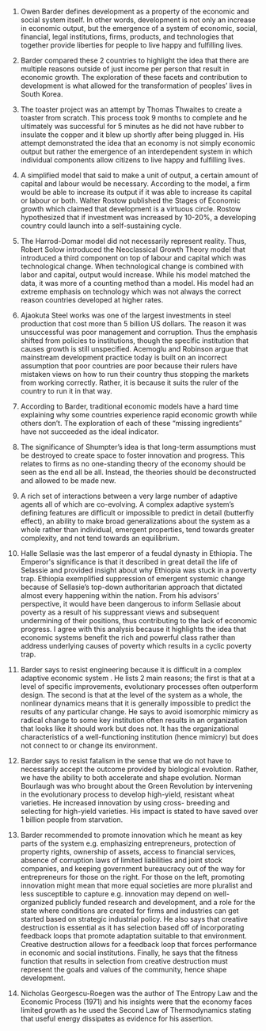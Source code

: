 1. Owen Barder defines development as a property of the economic and social system itself. In other words, development is not only an increase in economic output, but the emergence of a system of economic, social, financial, legal institutions, firms, products, and technologies that together provide liberties for people to live happy and fulfilling lives. 

2. Barder compared these 2 countries to highlight the idea that there are multiple reasons outside of just income per person that result in economic growth. The exploration of these facets and contribution to development is what allowed for the transformation of peoples’ lives in South Korea. 

3. The toaster project was an attempt by Thomas Thwaites to create a toaster from scratch. This process took 9 months to complete and he ultimately was successful for 5 minutes as he did not have rubber to insulate the copper and it blew up shortly after being plugged in. His attempt demonstrated the idea that an economy is not simply economic output but rather the emergence of an interdependent system in which individual components allow citizens to live happy and fulfilling lives. 

4. A simplified model that said to make a unit of output, a certain amount of capital and labour would be necessary. According to the model, a firm would be able to increase its output if it was able to increase its capital or labour or both. Walter Rostow published the Stages of Economic growth which claimed that development is a virtuous circle. Rostow hypothesized that if investment was increased by 10-20%, a developing country could launch into a self-sustaining cycle. 

5. The Harrod-Domar model did not necessarily represent reality. Thus, Robert Solow introduced the Neoclassical Growth Theory model that introduced a third component on top of labour and capital which was technological change. When technological change is combined with labor and capital, output would increase. While his model matched the data, it was more of a counting method than a model. His model had an extreme emphasis on technology which was not always the correct reason countries developed at higher rates. 

6. Ajaokuta Steel works was one of the largest investments in steel production that cost more than 5 billion US dollars. The reason it was unsuccessful was poor management and corruption. Thus the emphasis shifted from policies to institutions, though the specific institution that causes growth is still unspecified. Acemoglu and Robinson argue that mainstream development practice today is built on an incorrect assumption that poor countries are poor because their rulers have mistaken views on how to run their country thus stopping the markets from working correctly. Rather, it is because it suits the ruler of the country to run it in that way. 

7. According to Barder, traditional economic models have a hard time explaining why some countries experience rapid economic growth while others don’t. The exploration of each of these “missing ingredients” have not succeeded as the ideal indicator. 

8. The significance of Shumpter’s idea is that long-term assumptions must be destroyed to create space to foster innovation and progress. This relates to firms as no one-standing theory of the economy should be seen as the end all be all. Instead, the theories should be deconstructed and allowed to be made new. 

9. A rich set of interactions between a very large number of adaptive agents all of which are co-evolving. A complex adaptive system’s defining features are difficult or impossible to predict in detail (butterfly effect), an ability to make broad generalizations about the system as a whole rather than individual, emergent properties, tend towards greater complexity, and not tend towards an equilibrium. 

10. Halle Sellasie was the last emperor of a feudal dynasty in Ethiopia. The Emperor's significance is that it described in great detail the life of Selassie and provided insight about why Ethiopia was stuck in a poverty trap. Ethiopia exemplified suppression of emergent systemic change because of Sellasie’s top-down authoritarian approach that dictated almost every happening within the nation. From his advisors’ perspective, it would have been dangerous to inform Sellasie about poverty as a result of his suppressant views and subsequent undermining of their positions, thus contributing to the lack of economic progress. I agree with this analysis because it highlights the idea that economic systems benefit the rich and powerful class rather than address underlying causes of poverty which results in a cyclic poverty trap.


11. Barder says to resist engineering because it is difficult in a complex adaptive economic system . He lists 2 main reasons; the first is that at a level of specific improvements, evolutionary processes often outperform design. The second is that at the level of the system as a whole, the nonlinear dynamics means that it is generally impossible to predict the results of any particular change. He says to avoid isomorphic mimicry as radical change to some key institution often results in an organization that looks like it should work but does not. It has the organizational characteristics of a well-functioning institution (hence mimicry) but does not connect to or change its environment.

12. Barder says to resist fatalism in the sense that we do not have to necessarily accept the outcome provided by biological evolution. Rather, we have the ability to both accelerate and shape evolution. Norman Bourlaugh was who brought about the Green Revolution by intervening in the evolutionary process to develop high-yield, resistant wheat varieties. He increased innovation by using cross- breeding and selecting for high-yield varieties. His impact is stated to have saved over 1 billion people from starvation. 

13. Barder recommended to promote innovation which he meant as key parts of the system e.g. emphasizing entrepreneurs, protection of property rights, ownership of assets, access to financial services, absence of corruption laws of limited liabilities and joint stock companies, and keeping government bureaucracy out of the way for entrepreneurs for those on the right. For those on the left, promoting innovation might mean that more equal societies are more pluralist and less susceptible to capture e.g. innovation may depend on well-organized publicly funded research and development, and a role for the state where conditions are created for firms and industries can get started based on strategic industrial policy. He also says that creative destruction is essential as it has selection based off of incorporating feedback loops that promote adaptation suitable to that environment. Creative destruction allows for a feedback loop that forces performance in economic and social institutions. Finally, he says that the fitness function that results in selection from creative destruction must represent the goals and values of the community, hence shape development. 

14. Nicholas Georgescu-Roegen was the author of The Entropy Law and the Economic Process (1971) and his insights were that the economy faces limited growth as he used the Second Law of Thermodynamics stating that useful energy dissipates as evidence for his assertion. 



